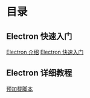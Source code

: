 # 目录

## Electron 快速入门

[Electron 介绍](./Doc/Electron快速入门/Electron介绍.md)
[Electron 快速入门](./Doc/Electron快速入门/Electron快速入门.md)

## Electron 详细教程

[预加载脚本](./Doc/Electron详细教程/预加载脚本.md)
